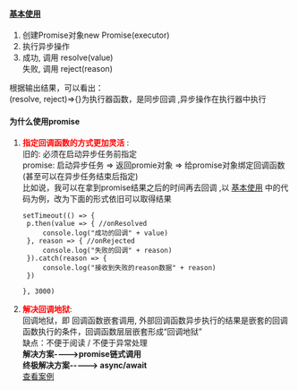 #### [基本使用]()    
1. 创建Promise对象new Promise(executor)
2. 执行异步操作
3. 成功, 调用 resolve(value)    
  失败, 调用 reject(reason)   

根据输出结果，可以看出：   
(resolve, reject)=>{}为执行器函数，是同步回调  ,异步操作在执行器中执行

#### 为什么使用promise
1. <span style="color:red"> **指定回调函数的方式更加灵活** </span>:    
   旧的: 必须在启动异步任务前指定   
   promise: 启动异步任务 => 返回promie对象 => 给promise对象绑定回调函数(甚至可以在异步任务结束后指定)    
   比如说，我可以在拿到promise结果之后的时间再去回调 ,以 [基本使用]() 中的代码为例，改为下面的形式依旧可以取得结果   
   ```
   setTimeout(() => {
    p.then(value => { //onResolved
        console.log("成功的回调" + value)
    }, reason => { //onRejected
        console.log("失败的回调" + reason)
    }).catch(reason => {
        console.log("接收到失败的reason数据" + reason)
    })

   }, 3000)
   ```
2. <span style="color:red">**解决回调地狱**</span>:    
    回调地狱，即 回调函数嵌套调用, 外部回调函数异步执行的结果是嵌套的回调函数执行的条件，回调函数层层嵌套形成“回调地狱”      
    缺点：不便于阅读 / 不便于异常处理   
    **解决方案---->promise链式调用    
    终极解决方案-----> async/await**   
    [查看案例]()